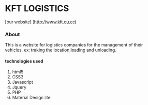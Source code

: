 # KFT LOGISTICS
[our website] (http://www.kft.cu.cc)

### About
This is a website for logistics companies for the management of their vehicles.
ex: traking the location,loading and unloading.

#### technologies used
1. html5
2. CSS3
3. Javascript
4. Jquery
5. PHP
6. Material Design lite


